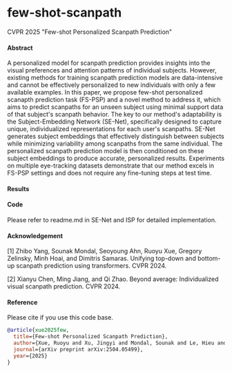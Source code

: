 # few-shot-scanpath

CVPR 2025 "Few-shot Personalized Scanpath Prediction"

#### Abstract

A personalized model for scanpath prediction provides insights into the visual preferences and attention patterns of individual subjects. However, existing methods for training scanpath prediction models are data-intensive and cannot be effectively personalized to new individuals with only a few available examples. In this paper, we propose few-shot personalized scanapth prediction task (FS-PSP) and a novel method to address it, which aims to predict scanpaths for an unseen subject using minimal support data of that subject's scanpath behavior. The key to our method's adaptability is the Subject-Embedding Network (SE-Net), specifically designed to capture unique, individualized representations for each user's scanpaths. SE-Net generates subject embeddings that effectively distinguish between subjects while minimizing variability among scanpaths from the same individual. The personalized scanpath prediction model is then conditioned on these subject embeddings to produce accurate, personalized results. Experiments on multiple eye-tracking datasets demonstrate that our method excels in FS-PSP settings and does not require any fine-tuning steps at test time.

#### Results


#### Code
Please refer to readme.md in SE-Net and ISP for detailed implementation.


#### Acknowledgement

[1] Zhibo Yang, Sounak Mondal, Seoyoung Ahn, Ruoyu Xue, Gregory Zelinsky, Minh Hoai, and Dimitris Samaras. Unifying top-down and bottom-up scanpath prediction using transformers. CVPR 2024.

[2] Xianyu Chen, Ming Jiang, and Qi Zhao. Beyond average: Individualized visual scanpath prediction. CVPR 2024.


#### Reference
Please cite if you use this code base.

```bibtex
@article{xue2025few,
  title={Few-shot Personalized Scanpath Prediction},
  author={Xue, Ruoyu and Xu, Jingyi and Mondal, Sounak and Le, Hieu and Zelinsky, Gregory and Hoai, Minh and Samaras, Dimitris},
  journal={arXiv preprint arXiv:2504.05499},
  year={2025}
}

```
